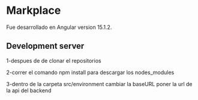 # Markplace

Fue desarrollado en  Angular version 15.1.2.

## Development server


1-despues de de clonar el repositorios

2-correr el comando npm install para descargar los nodes_modules 


3-dentro de la carpeta src/environment  cambiar la baseURL poner la  url de la api del backend 





